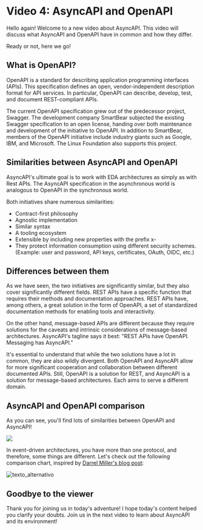 # Video 4: AsyncAPI and OpenAPI

Hello again! Welcome to a new video about AsyncAPI. This video will discuss what AsyncAPI and OpenAPI have in common and how they differ. 

Ready or not, here we go! 

## What is OpenAPI?

OpenAPI is a standard for describing application programming interfaces (APIs). This specification defines an open, vendor-independent description format for API services. In particular, OpenAPI can describe, develop, test, and document REST-compliant APIs.

The current OpenAPI specification grew out of the predecessor project, Swagger. The development company SmartBear subjected the existing Swagger specification to an open license, handing over both maintenance and development of the initiative to OpenAPI. In addition to SmartBear, members of the OpenAPI initiative include industry giants such as Google, IBM, and Microsoft. The Linux Foundation also supports this project. 

## Similarities between AsyncAPI and OpenAPI

AsyncAPI's ultimate goal is to work with EDA architectures as simply as with Rest APIs. The AsyncAPI specification in the asynchronous world is analogous to OpenAPI in the synchronous world. 

Both initiatives share numerous similarities:

- Contract-first philosophy
- Agnostic implementation
- Similar syntax
- A tooling ecosystem 
- Extensible by including new properties with the prefix x-
- They protect information consumption using different security schemes. (Example: user and password, API keys, certificates, OAuth, OIDC, etc.)


## Differences between them

 As we have seen, the two initiatives are significantly similar, but they also cover significantly different fields. REST APIs have a specific function that requires their methods and documentation approaches. REST APIs have, among others, a great solution in the form of OpenAPI, a set of standardized documentation methods for enabling tools and interactivity.
 
 On the other hand, message-based APIs are different because they require solutions for the caveats and intrinsic considerations of message-based architectures. AsyncAPI's tagline says it best: "REST APIs have OpenAPI. Messaging has AsyncAPI."
 
 It's essential to understand that while the two solutions have a lot in common, they are also wildly divergent. Both OpenAPI and AsyncAPI allow for more significant cooperation and collaboration between different documented APIs. Still, OpenAPI is a solution for REST, and AsyncAPI is a solution for message-based architectures. Each aims to serve a different domain.

## AsyncAPI and OpenAPI comparison

As you can see, you'll find lots of similarities between OpenAPI and AsyncAPI!

![](https://user-images.githubusercontent.com/19964402/161353808-430cb73e-e2a3-4913-ad5e-6cccdeeaa997.png)

In event-driven architectures, you have more than one protocol, and therefore, some things are different. Let's check out the following comparison chart, inspired by [Darrel Miller's blog post](https://www.openapis.org/news/blogs/2016/10/tdc-structural-improvements-explaining-30-spec-part-2):

![texto_alternativo](https://user-images.githubusercontent.com/19964402/161353528-23fd7a02-7917-4e1b-856d-c66b8456f373.png)

 ## Goodbye to the viewer
 
Thank you for joining us in today's adventure! I hope today's content helped you clarify your doubts. Join us in the next video to learn about AsyncAPI and its environment!
